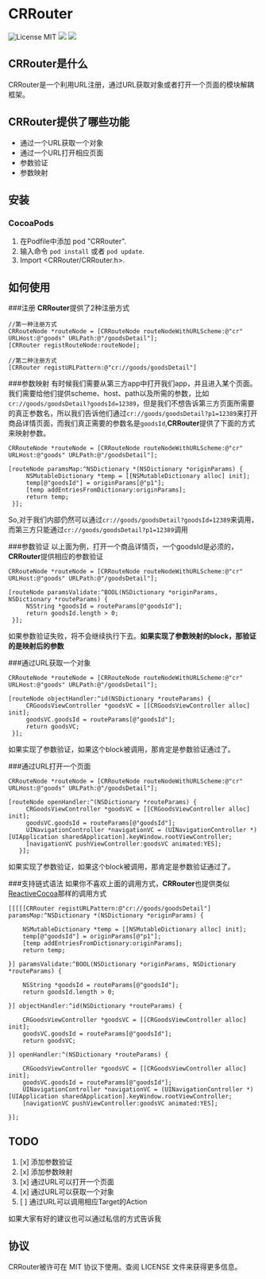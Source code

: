 CRRouter
====

![License MIT](https://img.shields.io/github/license/mashape/apistatus.svg?maxAge=2592000)
![](https://img.shields.io/badge/language-objective-orange.svg)
![](https://img.shields.io/cocoapods/v/CRRouter.svg?style=flat)


## CRRouter是什么
CRRouter是一个利用URL注册，通过URL获取对象或者打开一个页面的模块解耦框架。
## CRRouter提供了哪些功能

 - 通过一个URL获取一个对象
 - 通过一个URL打开相应页面
 - 参数验证
 - 参数映射

## 安装
### CocoaPods

1. 在Podfile中添加 pod "CRRouter".
2. 输入命令 `pod install` 或者 `pod update`.
3. Import \<CRRouter/CRRouter.h\>.

## 如何使用
###注册
**CRRouter**提供了2种注册方式

```
//第一种注册方式
CRRouteNode *routeNode = [CRRouteNode routeNodeWithURLScheme:@"cr" URLHost:@"goods" URLPath:@"/goodsDetail"];
[CRRouter registRouteNode:routeNode];
```

```
//第二种注册方式
[CRRouter registURLPattern:@"cr://goods/goodsDetail"]
```
###参数映射
有时候我们需要从第三方app中打开我们app，并且进入某个页面。我们需要给他们提供scheme、host、path以及所需的参数，比如`cr://goods/goodsDetail?goodsId=12389`，但是我们不想告诉第三方页面所需要的真正参数名，所以我们告诉他们通过`cr://goods/goodsDetail?p1=12389`来打开商品详情页面，而我们真正需要的参数名是`goodsId`,**CRRouter**提供了下面的方式来映射参数。

```
CRRouteNode *routeNode = [CRRouteNode routeNodeWithURLScheme:@"cr" URLHost:@"goods" URLPath:@"/goodsDetail"];

[routeNode paramsMap:^NSDictionary *(NSDictionary *originParams) {
     NSMutableDictionary *temp = [[NSMutableDictionary alloc] init];
     temp[@"goodsId"] = originParams[@"p1"];
     [temp addEntriesFromDictionary:originParams];
     return temp;
 }];

```

So,对于我们内部仍然可以通过`cr://goods/goodsDetail?goodsId=12389`来调用，而第三方只能通过`cr://goods/goodsDetail?p1=12389`调用

###参数验证
以上面为例，打开一个商品详情页，一个goodsId是必须的，**CRRouter**提供相应的参数验证

```
CRRouteNode *routeNode = [CRRouteNode routeNodeWithURLScheme:@"cr" URLHost:@"goods" URLPath:@"/goodsDetail"];

[routeNode paramsValidate:^BOOL(NSDictionary *originParams, NSDictionary *routeParams) {
     NSString *goodsId = routeParams[@"goodsId"];
     return goodsId.length > 0;
 }];
```
如果参数验证失败，将不会继续执行下去。**如果实现了参数映射的block，那验证的是映射后的参数**

###通过URL获取一个对象
```
CRRouteNode *routeNode = [CRRouteNode routeNodeWithURLScheme:@"cr" URLHost:@"goods" URLPath:@"/goodsDetail"];

[routeNode objectHandler:^id(NSDictionary *routeParams) {
     CRGoodsViewController *goodsVC = [[CRGoodsViewController alloc] init];
     goodsVC.goodsId = routeParams[@"goodsId"];
     return goodsVC;
 }];
```
如果实现了参数验证，如果这个block被调用，那肯定是参数验证通过了。

###通过URL打开一个页面
```
CRRouteNode *routeNode = [CRRouteNode routeNodeWithURLScheme:@"cr" URLHost:@"goods" URLPath:@"/goodsDetail"];

[routeNode openHandler:^(NSDictionary *routeParams) {
     CRGoodsViewController *goodsVC = [[CRGoodsViewController alloc] init];
     goodsVC.goodsId = routeParams[@"goodsId"];
     UINavigationController *navigationVC = (UINavigationController *)[UIApplication sharedApplication].keyWindow.rootViewController;
     [navigationVC pushViewController:goodsVC animated:YES];
   }];
```
如果实现了参数验证，如果这个block被调用，那肯定是参数验证通过了。

###支持链式语法
如果你不喜欢上面的调用方式，**CRRouter**也提供类似[ReactiveCocoa](https://github.com/ReactiveCocoa/ReactiveCocoa)那样的调用方式

```
[[[[[CRRouter registURLPattern:@"cr://goods/goodsDetail"] paramsMap:^NSDictionary *(NSDictionary *originParams) {
        
    NSMutableDictionary *temp = [[NSMutableDictionary alloc] init];
    temp[@"goodsId"] = originParams[@"p1"];
    [temp addEntriesFromDictionary:originParams];
    return temp;
        
}] paramsValidate:^BOOL(NSDictionary *originParams, NSDictionary *routeParams) {
        
    NSString *goodsId = routeParams[@"goodsId"];
    return goodsId.length > 0;
        
}] objectHandler:^id(NSDictionary *routeParams) {
        
    CRGoodsViewController *goodsVC = [[CRGoodsViewController alloc] init];
    goodsVC.goodsId = routeParams[@"goodsId"];
    return goodsVC;
        
}] openHandler:^(NSDictionary *routeParams) {
        
    CRGoodsViewController *goodsVC = [[CRGoodsViewController alloc] init];
    goodsVC.goodsId = routeParams[@"goodsId"];
    UINavigationController *navigationVC = (UINavigationController *)[UIApplication sharedApplication].keyWindow.rootViewController;
    [navigationVC pushViewController:goodsVC animated:YES];
        
}];

```

## TODO
 1. [x] 添加参数验证
 2. [x] 添加参数映射
 3. [x] 通过URL可以打开一个页面
 4. [x] 通过URL可以获取一个对象
 5. [ ] 通过URL可以调用相应Target的Action


 如果大家有好的建议也可以通过私信的方式告诉我
  
## 协议
CRRouter被许可在 MIT 协议下使用。查阅 LICENSE 文件来获得更多信息。
